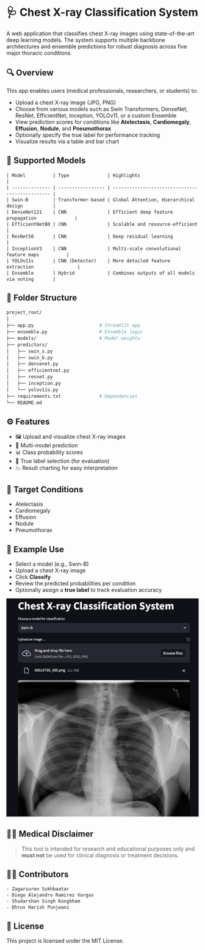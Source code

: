 # 🩺 Chest X-ray Classification System

A web application that classifies chest X-ray images using state-of-the-art deep learning models. The system supports multiple backbone architectures and ensemble predictions for robust diagnosis across five major thoracic conditions.

## 🔍 Overview

This app enables users (medical professionals, researchers, or students) to:

* Upload a chest X-ray image (JPG, PNG)
* Choose from various models such as Swin Transformers, DenseNet, ResNet, EfficientNet, Inception, YOLOv11, or a custom Ensemble
* View prediction scores for conditions like **Atelectasis**, **Cardiomegaly**, **Effusion**, **Nodule**, and **Pneumothorax**
* Optionally specify the true label for performance tracking
* Visualize results via a table and bar chart

## 🧠 Supported Models
```table
| Model          | Type              | Highlights                                      |
| -------------- | ----------------- | ----------------------------------------------- |
| Swin-B         | Transformer-based | Global Attention, Hierarchical design           |
| DenseNet121    | CNN               | Efficient deep feature propagation              |
| EfficientNetB0 | CNN               | Scalable and resource-efficient                 |
| ResNet50       | CNN               | Deep residual learning                          |
| InceptionV3    | CNN               | Multi-scale convolutional feature maps          |
| YOLOv11s       | CNN (Detector)    | More detailed feature extraction                |
| Ensemble       | Hybrid            | Combines outputs of all models via voting       |
```
## 📁 Folder Structure

```graphql
project_root/
│
├── app.py                        # Streamlit app
├── ensemble.py                   # Ensemble logic
├── models/                       # Model weights
├── predictors/
│   ├── swin_s.py
│   ├── swin_b.py
│   ├── densenet.py
│   ├── efficientnet.py
│   ├── resnet.py
│   ├── inception.py
│   └── yolov11s.py
├── requirements.txt              # Dependencies
└── README.md                     
```

## ⚙️ Features

* 🖼 Upload and visualize chest X-ray images
* 🤖 Multi-model prediction
* 📊 Class probability scores
* 🧪 True label selection (for evaluation)
* 📉 Result charting for easy interpretation

## 🏥 Target Conditions

* Atelectasis
* Cardiomegaly
* Effusion
* Nodule
* Pneumothorax

## 🧪 Example Use

* Select a model (e.g., Swin-B)
* Upload a chest X-ray image
* Click **Classify**
* Review the predicted probabilities per condition
* Optionally assign a **true label** to track evaluation accuracy

![img](https://github.com/zagarsuren/chest-xray-app/blob/main/assets/ss1.jpeg?raw=true)

## 🧑‍⚕️ Medical Disclaimer

> This tool is intended for research and educational purposes only and **must not** be used for clinical diagnosis or treatment decisions.

## 🧑‍💻 Contributors
```sublime
- Zagarsuren Sukhbaatar
- Diego Alejandro Ramirez Vargas
- Shudarshan Singh Kongkham
- Dhruv Harish Punjwani
```
## 📝 License

This project is licensed under the MIT License.